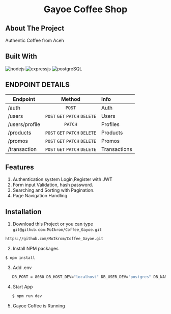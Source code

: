 <p align="center">
  
  <h1 align='center'>Gayoe Coffee Shop</h1>
</p>

## About The Project

Authentic Coffee from Aceh

## Built With

![nodejs](https://img.shields.io/badge/nodejs-16-brightgreen)
![expressjs](https://img.shields.io/badge/expressjs-4-lightgrey)
![postgreSQL](https://img.shields.io/badge/postgreSQL-11-blue)

## ENDPOINT DETAILS

| Endpoint        |            Method             | Info         |
| --------------- | :---------------------------: | :----------- |
| /auth           |            `POST`             | Auth         |
| /users          | `POST` `GET` `PATCH` `DELETE` | Users        |
| /users/profile  |      `PATCH`                  | Profiles     |
| /products       | `POST` `GET` `PATCH` `DELETE` | Products     |
| /promos         | `POST` `GET` `PATCH` `DELETE` | Promos       |
| /transaction    | `POST` `GET` `PATCH` `DELETE` | Transactions |



## Features

1. Authentication system Login,Register with JWT
2. Form input Validation, hash password.
3. Searching and Sorting with Pagination.
4. Page Navigation Handling.

## Installation

1. Download this Project or you can type
   `git@github.com:MoIkrom/Coffee_Gayoe.git`

```sh
https://github.com/MoIkrom/Coffee_Gayoe.git
```

2. Install NPM packages

```sh
$ npm install
```
3. Add .env

```sh
   DB_PORT = 8080 DB_HOST_DEV="localhost" DB_USER_DEV="postgres" DB_NAME_DEV="coffe_gayoe" DB_PASS_DEV="612mikram" DB_PORT="5432" SECRET_KEY="WEB11" ISSUER = "FAZZTRACK"
```
4. Start App
```sh
   $ npm run dev
```
5. Gayoe Coffee is Running

